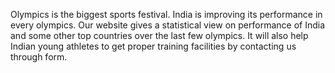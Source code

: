 Olympics is the biggest sports festival. India is improving its performance in every olympics. 
Our website gives a statistical view on performance of India and some other top countries over the last few olympics. 
It will also help Indian young athletes to get proper training facilities by contacting us through form.
